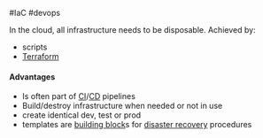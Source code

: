 #IaC #devops

In the cloud, all infrastructure needs to be disposable. Achieved by:
- scripts
- [Terraform](/techstack/devops/Terraform.md)

#### Advantages
- Is often part of [CI](/techstack/devops/Continuous%20Integration.md)/[CD](/techstack/devops/Continuous%20Deployment.md) pipelines
- Build/destroy infrastructure when needed or not in use
- create identical dev, test or prod
- templates are [building block](/building%20block)s for [disaster recovery](/disaster%20recovery) procedures